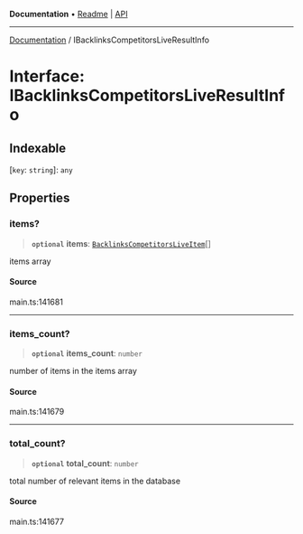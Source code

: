 **Documentation** • [Readme](../README.md) \| [API](../globals.md)

***

[Documentation](../README.md) / IBacklinksCompetitorsLiveResultInfo

# Interface: IBacklinksCompetitorsLiveResultInfo

## Indexable

 \[`key`: `string`\]: `any`

## Properties

### items?

> **`optional`** **items**: [`BacklinksCompetitorsLiveItem`](../classes/BacklinksCompetitorsLiveItem.md)[]

items array

#### Source

main.ts:141681

***

### items\_count?

> **`optional`** **items\_count**: `number`

number of items in the items array

#### Source

main.ts:141679

***

### total\_count?

> **`optional`** **total\_count**: `number`

total number of relevant items in the database

#### Source

main.ts:141677
